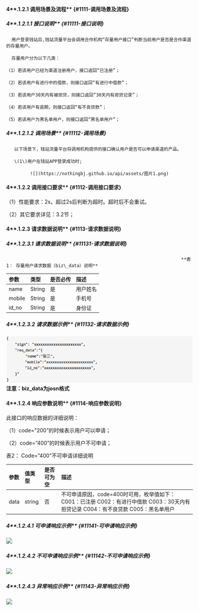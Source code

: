 #### 4**.1.2.1 调用场景及流程** {#1111-调用场景及流程}

##### 4**.1.2.1.1 接口说明** {#11111-接口说明}

```
  用户登录钱站后,钱站流量平台会调用合作机构“存量用户接口”判断当前用户是否是合作渠道的存量用户。

  存量用户分为以下几类：

（1）若该用户已经为渠道注册用户，接口返回“已注册”；

（2）若该用户有进行中的借款，则接口返回“有进行中借款”；

（3）若该用户30天内有被拒贷，则接口返回“30天内有拒贷记录”；

（4）若该用户有逾期，则接口返回“有不良贷款”；

（5）若该用户为黑名单用户，则接口返回“黑名单用户”；
```

##### 4**.1.2.1.2 调用场景** {#11112-调用场景}

```
   以下场景下，钱站流量平台将调用机构提供的接口确认用户是否可以申请渠道的产品。

   \(1\)用户在钱站APP登录成功时;

         ![](https://nothingbj.github.io/api/assets/图片1.png)
```

#### 4**.1.2.2 调用接口要求** {#1112-调用接口要求}

（1）性能要求：2s，超过2s后判断为超时。超时后不会重试。

（2）其它要求详见：3.2节；

#### 4**.1.2.3 请求数据说明** {#1113-请求数据说明}

##### 4**.1.2.3.1 请求数据说明** {#11131-请求数据说明}

```
                                                                  **表1： 存量用户请求数据（biz\_data）说明**
```

| **参数** | **类型** | **是否必传** | **描述** |
| :--- | :--- | :--- | :--- |
| name | String | 是 | 用户姓名 |
| mobile | String | 是 | 手机号 |
| id\_no | String | 是 | 身份证 |

##### 4**.1.2.3.2 请求数据示例** {#11132-请求数据示例}

![](/assets/example.png)**注意：biz\_data为josn格式**

#### 4**.1.2.4 响应参数说明** {#1114-响应参数说明}

此接口的响应数据的详细说明：

（1）code=”200”的时候表示用户可以申请；

（2）code=”400”的时候表示用户不可申请；

表2： Code=”400”不可申请详细说明

| **参数** | **值类型** | **是否可为空** | **描述** |
| :--- | :--- | :--- | :--- |
| data | string | 否 | 不可申请原因，code=400时可用，枚举值如下：            C001：已注册                        C002：有进行中借款            C003：30天内有拒贷记录  C004：有不良贷款              C005：黑名单用户 |

##### 4**.1.2.4.1 可申请响应示例** {#11141-可申请响应示例}

![](https://nothingbj.github.io/api/assets/图片3.png)

##### 4**.1.2.4.2 不可申请响应示例** {#11142-不可申请响应示例}

![](https://nothingbj.github.io/api/assets/图片4.png)

##### 4**.1.2.4.3 异常响应示例** {#11143-异常响应示例}

![](https://nothingbj.github.io/api/assets/图片5.png)

